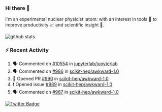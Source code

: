 ### Hi there 👋 

I'm an experimental nuclear physicist :atom: with an interest in tools :wrench: to improve productivity :chart_with_upwards_trend: and scientific insight :telescope:.

![github stats](https://github-readme-stats.vercel.app/api?username=agoose77&show_icons=true&hide_rank=true&hide_title=true&bg_color=30,e76445,904e95&text_color=efe3ec&icon_color=efe3ec)
<!--
**agoose77/agoose77** is a ✨ _special_ ✨ repository because its `README.md` (this file) appears on your GitHub profile.

Here are some ideas to get you started:

- 🔭 I’m currently working on ...
- 🌱 I’m currently learning ...
- 👯 I’m looking to collaborate on ...
- 🤔 I’m looking for help with ...
- 💬 Ask me about ...
- 📫 How to reach me: ...
- 😄 Pronouns: ...
- ⚡ Fun fact: ...
-->

### :zap: Recent Activity
<!--START_SECTION:activity-->
1. 🗣 Commented on [#10554](https://github.com/jupyterlab/jupyterlab/issues/10554) in [jupyterlab/jupyterlab](https://github.com/jupyterlab/jupyterlab)
2. 🗣 Commented on [#986](https://github.com/scikit-hep/awkward-1.0/issues/986) in [scikit-hep/awkward-1.0](https://github.com/scikit-hep/awkward-1.0)
3. 💪 Opened PR [#990](https://github.com/scikit-hep/awkward-1.0/pull/990) in [scikit-hep/awkward-1.0](https://github.com/scikit-hep/awkward-1.0)
4. ❗️ Opened issue [#989](https://github.com/scikit-hep/awkward-1.0/issues/989) in [scikit-hep/awkward-1.0](https://github.com/scikit-hep/awkward-1.0)
5. 🗣 Commented on [#987](https://github.com/scikit-hep/awkward-1.0/issues/987) in [scikit-hep/awkward-1.0](https://github.com/scikit-hep/awkward-1.0)
<!--END_SECTION:activity-->


[![Twitter Badge](https://img.shields.io/twitter/follow/agoose77?style=flat-square&logo=Twitter&logoColor=white&color=cornflowerblue)](https://twitter.com/agoose77)
